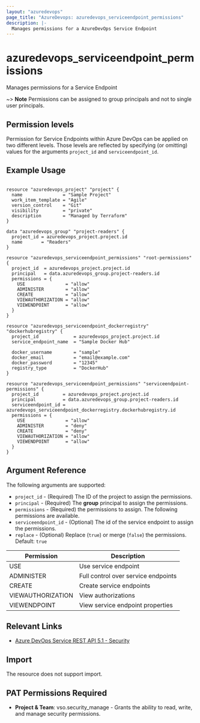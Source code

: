 ```yaml
---
layout: "azuredevops"
page_title: "AzureDevops: azuredevops_serviceendpoint_permissions"
description: |-
  Manages permissions for a AzureDevOps Service Endpoint
---
```


# azuredevops_serviceendpoint_permissions

Manages permissions for a Service Endpoint

~> **Note** Permissions can be assigned to group principals and not to single user principals.

## Permission levels

Permission for Service Endpoints within Azure DevOps can be applied on two different levels.
Those levels are reflected by specifying (or omitting) values for the arguments `project_id` and `serviceendpoint_id`.

## Example Usage

```hcl

resource "azuredevops_project" "project" {
  name               = "Sample Project"
  work_item_template = "Agile"
  version_control    = "Git"
  visibility         = "private"
  description        = "Managed by Terraform"
}

data "azuredevops_group" "project-readers" {
  project_id = azuredevops_project.project.id
  name       = "Readers"
}

resource "azuredevops_serviceendpoint_permissions" "root-permissions" {
  project_id  = azuredevops_project.project.id
  principal   = data.azuredevops_group.project-readers.id
  permissions = {
    USE               = "allow"
    ADMINISTER        = "allow"
    CREATE            = "allow"
    VIEWAUTHORIZATION = "allow"
    VIEWENDPOINT      = "allow"
  }
}

resource "azuredevops_serviceendpoint_dockerregistry" "dockerhubregistry" {
  project_id             = azuredevops_project.project.id
  service_endpoint_name  = "Sample Docker Hub"

  docker_username        = "sample"
  docker_email           = "email@example.com"
  docker_password        = "12345"
  registry_type          = "DockerHub"
}

resource "azuredevops_serviceendpoint_permissions" "serviceendpoint-permissions" {
  project_id         = azuredevops_project.project.id
  principal          = data.azuredevops_group.project-readers.id
  serviceendpoint_id = azuredevops_serviceendpoint_dockerregistry.dockerhubregistry.id
  permissions = {
    USE               = "allow"
    ADMINISTER        = "deny"
    CREATE            = "deny"
    VIEWAUTHORIZATION = "allow"
    VIEWENDPOINT      = "allow"
  }
}
```

## Argument Reference

The following arguments are supported:

* `project_id` - (Required) The ID of the project to assign the permissions.
* `principal` - (Required) The **group** principal to assign the permissions.
* `permissions` - (Required) the permissions to assign. The following permissions are available.
* `serviceendpoint_id` - (Optional) The id of the service endpoint to assign the permissions.
* `replace` - (Optional) Replace (`true`) or merge (`false`) the permissions. Default: `true`

| Permission        | Description                         |
| ----------------- | ----------------------------------- |
| USE               | Use service endpoint                |
| ADMINISTER        | Full control over service endpoints |
| CREATE            | Create service endpoints            |
| VIEWAUTHORIZATION | View authorizations                 |
| VIEWENDPOINT      | View service endpoint properties    |

## Relevant Links

* [Azure DevOps Service REST API 5.1 - Security](https://docs.microsoft.com/en-us/rest/api/azure/devops/security/?view=azure-devops-rest-5.1)

## Import

The resource does not support import.

## PAT Permissions Required

- **Project & Team**: vso.security_manage - Grants the ability to read, write, and manage security permissions.
